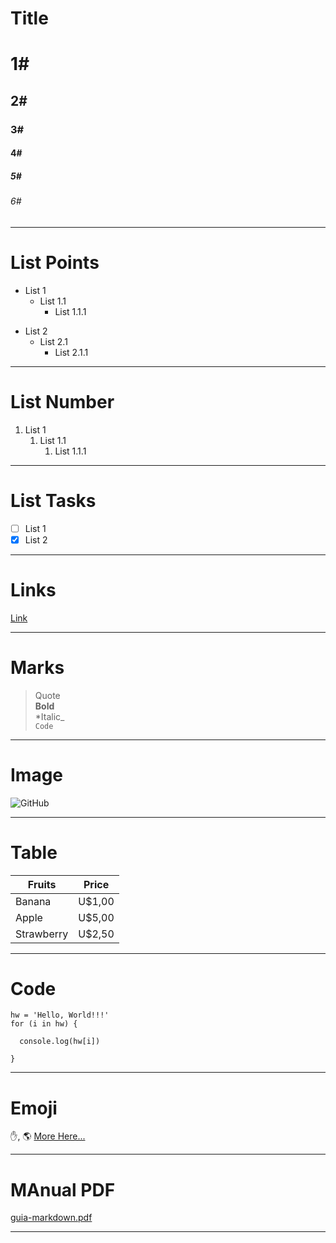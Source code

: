 # Title

# 1#
## 2#
### 3#
#### 4#
##### 5#
###### 6#

---

# List Points

- List 1
  - List 1.1
    - List 1.1.1
* List 2
  * List 2.1
    * List 2.1.1

---

# List Number

1. List 1
    1. List 1.1
        1. List 1.1.1
   
---
        
# List Tasks

- [ ] List 1
- [x] List 2
    
---

# Links
[Link](https://github.com/brunodavi/Markdown-Remenber/)

---

# Marks

> Quote<br>
**Bold**<br>
*Italic_<br>
`Code`

---

# Image

![GitHub](https://icon-library.com/images/github-icon-png/github-icon-png-15.jpg)

---

# Table

Fruits|Price
---|---
Banana|U$1,00
Apple|U$5,00
Strawberry|U$2,50

---

# Code

```
hw = 'Hello, World!!!'
for (i in hw) {

  console.log(hw[i])

}
```

---

# Emoji
:hand:, :earth_americas:
[More Here...](https://github.com/ikatyang/emoji-cheat-sheet)

---

# MAnual PDF

[guia-markdown.pdf](https://raw.githubusercontent.com/gustavoguanabara/git-github/master/manuais-PDF/guia-markdown.pdf)

---
